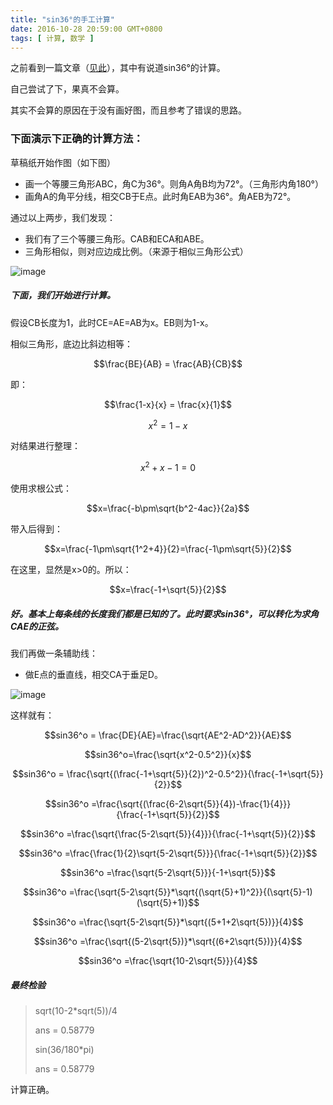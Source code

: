 ```yaml
---
title: "sin36°的手工计算"
date: 2016-10-28 20:59:00 GMT+0800
tags: [ 计算, 数学 ]
---
```


之前看到一篇文章（[见此](https://www.zhihu.com/question/51970177)），其中有说道sin36°的计算。

自己尝试了下，果真不会算。

其实不会算的原因在于没有画好图，而且参考了错误的思路。

<!-- truncate -->

### 下面演示下正确的计算方法：

草稿纸开始作图（如下图）

* 画一个等腰三角形ABC，角C为36°。则角A角B均为72°。（三角形内角180°）
* 画角A的角平分线，相交CB于E点。此时角EAB为36°。角AEB为72°。

通过以上两步，我们发现：

* 我们有了三个等腰三角形。CAB和ECA和ABE。
* 三角形相似，则对应边成比例。（来源于相似三角形公式）

![image](https://cdn1.yukapril.com/2016-10-27-sin36-1.png)

##### 下面，我们开始进行计算。

假设CB长度为1，此时CE=AE=AB为x。EB则为1-x。

相似三角形，底边比斜边相等：

$$\frac{BE}{AB} = \frac{AB}{CB}$$

即：

$$\frac{1-x}{x} = \frac{x}{1}$$

$$x^2 = 1-x$$

对结果进行整理：

$$x^2 +x-1= 0$$

使用求根公式：

$$x=\frac{-b\pm\sqrt{b^2-4ac}}{2a}$$

带入后得到：

$$x=\frac{-1\pm\sqrt{1^2+4}}{2}=\frac{-1\pm\sqrt{5}}{2}$$

在这里，显然是x>0的。所以：

$$x=\frac{-1+\sqrt{5}}{2}$$

##### 好。基本上每条线的长度我们都是已知的了。此时要求sin36°，可以转化为求角CAE的正弦。

我们再做一条辅助线：

* 做E点的垂直线，相交CA于垂足D。

![image](https://cdn1.yukapril.com/2016-10-27-sin36-2.png)

这样就有：

$$sin36^o = \frac{DE}{AE}=\frac{\sqrt{AE^2-AD^2}}{AE}$$

$$sin36^o=\frac{\sqrt{x^2-0.5^2}}{x}$$

$$sin36^o = \frac{\sqrt{(\frac{-1+\sqrt{5}}{2})^2-0.5^2}}{\frac{-1+\sqrt{5}}{2}}$$

$$sin36^o =\frac{\sqrt{(\frac{6-2\sqrt{5}}{4})-\frac{1}{4}}}{\frac{-1+\sqrt{5}}{2}}$$

$$sin36^o =\frac{\sqrt{\frac{5-2\sqrt{5}}{4}}}{\frac{-1+\sqrt{5}}{2}}$$

$$sin36^o =\frac{\frac{1}{2}\sqrt{5-2\sqrt{5}}}{\frac{-1+\sqrt{5}}{2}}$$

$$sin36^o =\frac{\sqrt{5-2\sqrt{5}}}{-1+\sqrt{5}}$$

$$sin36^o =\frac{\sqrt{5-2\sqrt{5}}*\sqrt{(\sqrt{5}+1)^2}}{(\sqrt{5}-1)(\sqrt{5}+1)}$$

$$sin36^o =\frac{\sqrt{5-2\sqrt{5}}*\sqrt{(5+1+2\sqrt{5})}}{4}$$

$$sin36^o =\frac{\sqrt{(5-2\sqrt{5})}*\sqrt{(6+2\sqrt{5})}}{4}$$

$$sin36^o =\frac{\sqrt{10-2\sqrt{5}}}{4}$$

##### 最终检验

> sqrt(10-2*sqrt(5))/4
>
> ans = 0.58779
>
> sin(36/180*pi)
>
> ans = 0.58779

计算正确。

<script src="//cdn.mathjax.org/mathjax/latest/MathJax.js?config=TeX-MML-AM_CHTML"></script>
